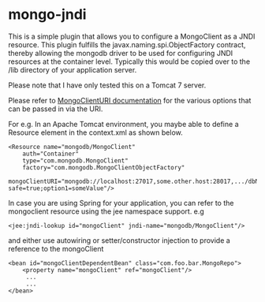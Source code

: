 mongo-jndi
==========
This is a simple plugin that allows you to configure a MongoClient as a JNDI resource. This plugin
fulfills the javax.naming.spi.ObjectFactory contract, thereby allowing the
mongodb driver to be used for configuring JNDI resources at the container
level. Typically this would be copied over to the /lib directory of your application server.

Please note that I have only tested this on a Tomcat 7 server.
 
Please refer to <a href="http://api.mongodb.org/java/2.11.2/com/mongodb/MongoClientURI.html">MongoClientURI documentation</a> 
for the various options that can be passed in via the URI.
  
For e.g. In an Apache Tomcat environment, you maybe able to define a Resource element  in the context.xml as shown below.
  

    <Resource name="mongodb/MongoClient" 
  	    auth="Container"
  		type="com.mongodb.MongoClient"
  	    factory="com.mongodb.MongoClientObjectFactory" 
  	    mongoClientURI="mongodb://localhost:27017,some.other.host:28017,.../dbName?safe=true;option1=someValue"/>

  
In case you are using Spring for your application, you can refer to the
mongoclient resource using the jee namespace support. e.g


    <jee:jndi-lookup id="mongoClient" jndi-name="mongodb/MongoClient"/>

  
and either use autowiring or setter/constructor injection to provide a
reference to the mongoClient

    <bean id="mongoClientDependentBean" class="com.foo.bar.MongoRepo">
  	    <property name="mongoClient" ref="mongoClient"/>
         ...
         ...
	</bean>	 	 

